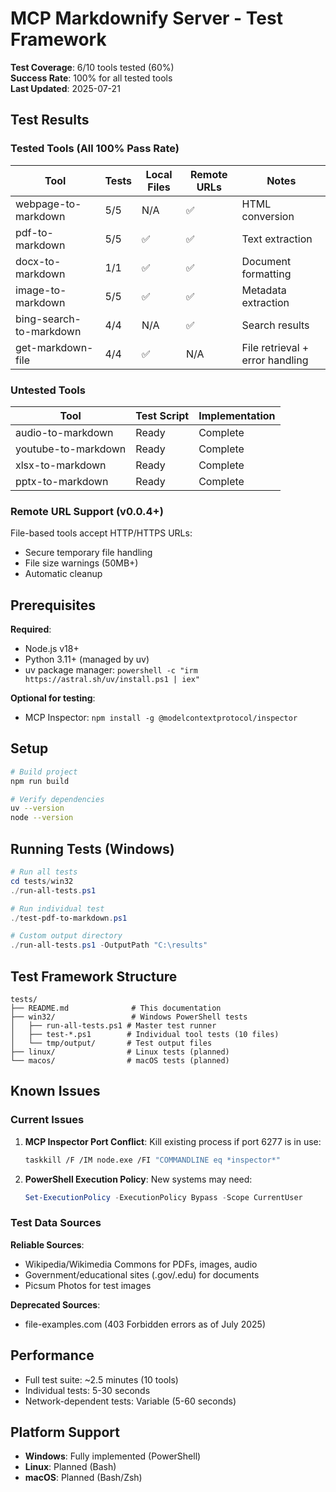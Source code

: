 # MCP Markdownify Server - Test Framework

**Test Coverage**: 6/10 tools tested (60%)  
**Success Rate**: 100% for all tested tools  
**Last Updated**: 2025-07-21

## Test Results

### Tested Tools (All 100% Pass Rate)

| Tool | Tests | Local Files | Remote URLs | Notes |
|------|-------|-------------|-------------|-------|
| webpage-to-markdown | 5/5 | N/A | ✅ | HTML conversion |
| pdf-to-markdown | 5/5 | ✅ | ✅ | Text extraction |
| docx-to-markdown | 1/1 | ✅ | ✅ | Document formatting |
| image-to-markdown | 5/5 | ✅ | ✅ | Metadata extraction |
| bing-search-to-markdown | 4/4 | N/A | ✅ | Search results |
| get-markdown-file | 4/4 | ✅ | N/A | File retrieval + error handling |

### Untested Tools

| Tool | Test Script | Implementation |
|------|-------------|----------------|
| audio-to-markdown | Ready | Complete |
| youtube-to-markdown | Ready | Complete |
| xlsx-to-markdown | Ready | Complete |
| pptx-to-markdown | Ready | Complete |

### Remote URL Support (v0.0.4+)

File-based tools accept HTTP/HTTPS URLs:
- Secure temporary file handling
- File size warnings (50MB+)
- Automatic cleanup

## Prerequisites

**Required**:
- Node.js v18+
- Python 3.11+ (managed by uv)
- uv package manager: `powershell -c "irm https://astral.sh/uv/install.ps1 | iex"`

**Optional for testing**:
- MCP Inspector: `npm install -g @modelcontextprotocol/inspector`

## Setup

```bash
# Build project
npm run build

# Verify dependencies
uv --version
node --version
```

## Running Tests (Windows)

```powershell
# Run all tests
cd tests/win32
./run-all-tests.ps1

# Run individual test
./test-pdf-to-markdown.ps1

# Custom output directory
./run-all-tests.ps1 -OutputPath "C:\results"
```

## Test Framework Structure

```
tests/
├── README.md              # This documentation
├── win32/                 # Windows PowerShell tests
│   ├── run-all-tests.ps1 # Master test runner
│   ├── test-*.ps1        # Individual tool tests (10 files)
│   └── tmp/output/       # Test output files
├── linux/                # Linux tests (planned)
└── macos/                # macOS tests (planned)
```

## Known Issues

### Current Issues

1. **MCP Inspector Port Conflict**: Kill existing process if port 6277 is in use:
   ```bash
   taskkill /F /IM node.exe /FI "COMMANDLINE eq *inspector*"
   ```
2. **PowerShell Execution Policy**: New systems may need:
   ```powershell
   Set-ExecutionPolicy -ExecutionPolicy Bypass -Scope CurrentUser
   ```

### Test Data Sources

**Reliable Sources**:
- Wikipedia/Wikimedia Commons for PDFs, images, audio
- Government/educational sites (.gov/.edu) for documents
- Picsum Photos for test images

**Deprecated Sources**:
- file-examples.com (403 Forbidden errors as of July 2025)

## Performance

- Full test suite: ~2.5 minutes (10 tools)
- Individual tests: 5-30 seconds
- Network-dependent tests: Variable (5-60 seconds)

## Platform Support

- **Windows**: Fully implemented (PowerShell)
- **Linux**: Planned (Bash)
- **macOS**: Planned (Bash/Zsh)